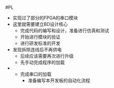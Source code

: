 #PL 
* 实现过了部分的FPGA的串口模块
* 这里就需要建立BD设计核心
	* 完成代码的编写和设计，准备进行仿真和测试
	 * 开始进行模块的验证
	 * 进行研发标准的开发
 *  发现拆除连线后不再供电
	 * 后续应该需要再次进行升级
	 * 先手动完成程序的加载
 * * 完成串口的加载
	 * 准备编写本开发板的自动化流程